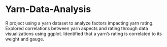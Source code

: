 # Yarn-Data-Analysis
R project using a yarn dataset to analyze factors impacting yarn rating. Explored correlations between yarn aspects and rating through data visualizations 
using ggplot. Identified that a yarn’s rating is correlated to its weight and gauge.
